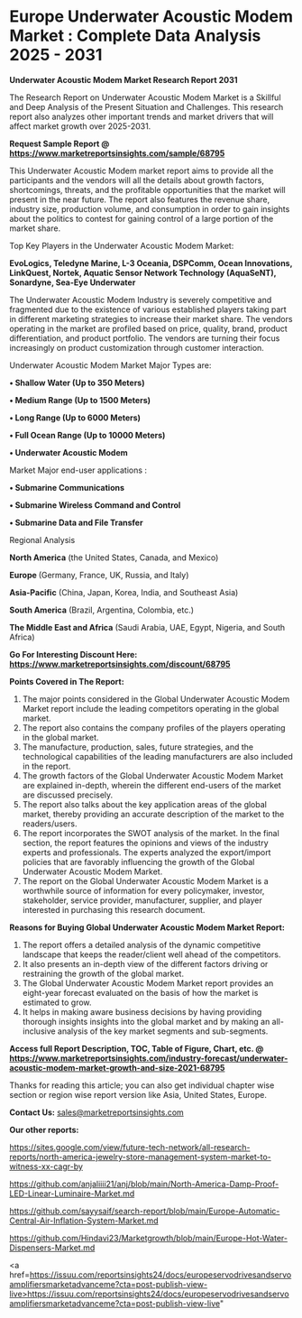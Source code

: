  # Europe Underwater Acoustic Modem Market : Complete Data Analysis 2025 - 2031

<strong>Underwater Acoustic Modem Market Research Report 2031</strong>

The Research Report on Underwater Acoustic Modem Market is a Skillful and Deep Analysis of the Present Situation and Challenges. This research report also analyzes other important trends and market drivers that will affect market growth over 2025-2031.

<strong>Request Sample Report @ <a href=https://www.marketreportsinsights.com/sample/68795>https://www.marketreportsinsights.com/sample/68795</a></strong>

This Underwater Acoustic Modem market report aims to provide all the participants and the vendors will all the details about growth factors, shortcomings, threats, and the profitable opportunities that the market will present in the near future. The report also features the revenue share, industry size, production volume, and consumption in order to gain insights about the politics to contest for gaining control of a large portion of the market share.

Top Key Players in the Underwater Acoustic Modem Market:

<strong>EvoLogics, Teledyne Marine, L-3 Oceania, DSPComm, Ocean Innovations, LinkQuest, Nortek, Aquatic Sensor Network Technology (AquaSeNT), Sonardyne, Sea-Eye Underwater</strong>

The Underwater Acoustic Modem Industry is severely competitive and fragmented due to the existence of various established players taking part in different marketing strategies to increase their market share. The vendors operating in the market are profiled based on price, quality, brand, product differentiation, and product portfolio. The vendors are turning their focus increasingly on product customization through customer interaction.

Underwater Acoustic Modem Market Major Types are:

<strong>• Shallow Water (Up to 350 Meters)

• Medium Range (Up to 1500 Meters)

• Long Range (Up to 6000 Meters)

• Full Ocean Range (Up to 10000 Meters)

• Underwater Acoustic Modem</strong>

Market Major end-user applications :

<strong>• Submarine Communications

• Submarine Wireless Command and Control

• Submarine Data and File Transfer</strong>

Regional Analysis

</u><strong><b>North America</b></strong> (the United States, Canada, and Mexico)

<strong><b>Europe </b></strong>(Germany, France, UK, Russia, and Italy)

<strong><b>Asia-Pacific</b></strong> (China, Japan, Korea, India, and Southeast Asia)

<strong><b>South America</b></strong> (Brazil, Argentina, Colombia, etc.)

<strong><b>The Middle East and Africa</b></strong> (Saudi Arabia, UAE, Egypt, Nigeria, and South Africa)

<strong>Go For Interesting Discount Here: <a href=https://www.marketreportsinsights.com/discount/68795>https://www.marketreportsinsights.com/discount/68795</a></strong>

<strong>Points Covered in The Report:</strong>
<ol>
  <li>The major points considered in the Global Underwater Acoustic Modem Market report include the leading competitors operating in the global market.</li>
  <li>The report also contains the company profiles of the players operating in the global market.</li>
  <li>The manufacture, production, sales, future strategies, and the technological capabilities of the leading manufacturers are also included in the report.</li>
  <li>The growth factors of the Global Underwater Acoustic Modem Market are explained in-depth, wherein the different end-users of the market are discussed precisely.</li>
  <li>The report also talks about the key application areas of the global market, thereby providing an accurate description of the market to the readers/users.</li>
  <li>The report incorporates the SWOT analysis of the market. In the final section, the report features the opinions and views of the industry experts and professionals. The experts analyzed the export/import policies that are favorably influencing the growth of the Global Underwater Acoustic Modem Market.</li>
  <li>The report on the Global Underwater Acoustic Modem Market is a worthwhile source of information for every policymaker, investor, stakeholder, service provider, manufacturer, supplier, and player interested in purchasing this research document.</li>
</ol>
<strong>Reasons for Buying Global Underwater Acoustic Modem Market Report:</strong>

<ol>
  <li>The report offers a detailed analysis of the dynamic competitive landscape that keeps the reader/client well ahead of the competitors.</li>
  <li>It also presents an in-depth view of the different factors driving or restraining the growth of the global market.</li>
  <li>The Global Underwater Acoustic Modem Market report provides an eight-year forecast evaluated on the basis of how the market is estimated to grow.</li>
  <li>It helps in making aware business decisions by having providing thorough insights insights into the global market and by making an all-inclusive analysis of the key market segments and sub-segments.</li>
</ol>
<strong>Access full Report Description, TOC, Table of Figure, Chart, etc. @ <a href=https://www.marketreportsinsights.com/industry-forecast/underwater-acoustic-modem-market-growth-and-size-2021-68795>https://www.marketreportsinsights.com/industry-forecast/underwater-acoustic-modem-market-growth-and-size-2021-68795</a></strong>


Thanks for reading this article; you can also get individual chapter wise section or region wise report version like Asia, United States, Europe.

<strong>Contact Us:</strong>
sales@marketreportsinsights.com

<strong>Our other reports:</strong>

<a href=https://sites.google.com/view/future-tech-network/all-research-reports/north-america-jewelry-store-management-system-market-to-witness-xx-cagr-by>https://sites.google.com/view/future-tech-network/all-research-reports/north-america-jewelry-store-management-system-market-to-witness-xx-cagr-by</a>

<a href=https://github.com/anjaliiii21/anj/blob/main/North-America-Damp-Proof-LED-Linear-Luminaire-Market.md>https://github.com/anjaliiii21/anj/blob/main/North-America-Damp-Proof-LED-Linear-Luminaire-Market.md</a>

<a href=https://github.com/sayysaif/search-report/blob/main/Europe-Automatic-Central-Air-Inflation-System-Market.md>https://github.com/sayysaif/search-report/blob/main/Europe-Automatic-Central-Air-Inflation-System-Market.md</a>

<a href=https://github.com/Hindavi23/Marketgrowth/blob/main/Europe-Hot-Water-Dispensers-Market.md>https://github.com/Hindavi23/Marketgrowth/blob/main/Europe-Hot-Water-Dispensers-Market.md</a>

<a href=https://issuu.com/reportsinsights24/docs/europeservodrivesandservoamplifiersmarketadvanceme?cta=post-publish-view-live>https://issuu.com/reportsinsights24/docs/europeservodrivesandservoamplifiersmarketadvanceme?cta=post-publish-view-live</a>"
